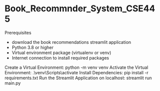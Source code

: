 # Book_Recommnder_System_CSE445
Prerequisites
- download the book recommendations streamlit application 
- Python 3.8 or higher
- Virtual environment package (virtualenv or venv)
- Internet connection to install required packages
  
Create a Virtual Environment:  python -m venv venv
Activate the Virtual Environment: .\venv\Scripts\activate
Install Dependencies: pip install -r requirements.txt
Run the Streamlit Application on localhost: streamlit run main.py 
